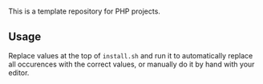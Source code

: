 # <project>

This is a template repository for PHP projects.

## Usage

Replace values at the top of `install.sh` and run it to automatically replace
all occurences with the correct values, or manually do it by hand with your
editor.
